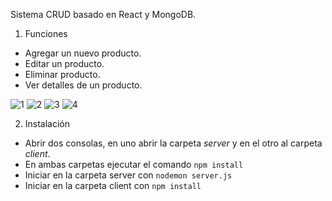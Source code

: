 
Sistema CRUD basado en React y MongoDB.

1. Funciones
  - Agregar un nuevo producto.
  - Editar un producto.
  - Eliminar producto.
  - Ver detalles de un producto.

![1](https://user-images.githubusercontent.com/115422555/221720519-23d7acbe-c417-422d-8864-063610084180.png)
![2](https://user-images.githubusercontent.com/115422555/221720521-a28d5c3e-c37c-460d-8dbc-88de7ab89206.png)
![3](https://user-images.githubusercontent.com/115422555/221720523-d1a6e84c-6d10-4982-891b-fb9ac1703a9c.png)
![4](https://user-images.githubusercontent.com/115422555/221720525-bfbaa8f5-5ec6-4e89-8cb9-862f941694df.png)


2. Instalación
  - Abrir dos consolas, en uno abrir la carpeta *server* y en el otro al carpeta *client*.
  - En ambas carpetas ejecutar el comando `npm install`
  - Iniciar en la carpeta server con `nodemon server.js`
  - Iniciar en la carpeta client con `npm install`
